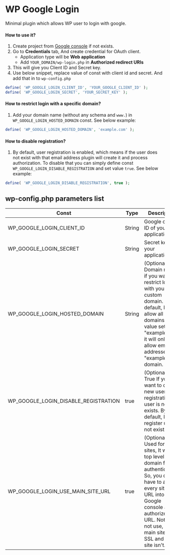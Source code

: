# WP Google Login

Minimal plugin which allows WP user to login with google.

#### How to use it?

1. Create project from [Google console](https://console.developers.google.com/apis/dashboard) if not exists.
2. Go to **Credentials** tab, And create credential for OAuth client.
    * Application type will be **Web application**
    * Add `YOUR_DOMAIN/wp-login.php` in **Authorized redirect URIs**
3. This will give you Client ID and Secret key.
4. Use below snippet, replace value of const with client id and secret. And add that in to `wp-config.php` 

```php
define( 'WP_GOOGLE_LOGIN_CLIENT_ID', 'YOUR_GOOGLE_CLIENT_ID' );
define( 'WP_GOOGLE_LOGIN_SECRET', 'YOUR_SECRET_KEY' );
```

#### How to restrict login with a specific domain?

1. Add your domain name (without any schema and `www.`) in `WP_GOOGLE_LOGIN_HOSTED_DOMAIN` const. See below example:

```php
define( 'WP_GOOGLE_LOGIN_HOSTED_DOMAIN', 'example.com' );
```

#### How to disable registration?
1. By default, user registration is enabled, which means if the user does not exist with that email address plugin will create it and process authorization. To disable that you can simply define const `WP_GOOGLE_LOGIN_DISABLE_REGISTRATION` and set value `true`. See below example:
```php
define( 'WP_GOOGLE_LOGIN_DISABLE_REGISTRATION', true );
```

## wp-config.php parameters list

| Const                                | Type   | Description                                                                                                                                                                                                                        |
|--------------------------------------|--------|------------------------------------------------------------------------------------------------------------------------------------------------------------------------------------------------------------------------------------|
| WP_GOOGLE_LOGIN_CLIENT_ID            | String | Google client ID of your application.                                                                                                                                                                                              |
| WP_GOOGLE_LOGIN_SECRET               | String | Secret key of your application                                                                                                                                                                                                     |
| WP_GOOGLE_LOGIN_HOSTED_DOMAIN        | String | (Optional) Domain name if you want to restrict login with your custom domain. By default, It will allow all domains. e.g.if value set to "example.com" it will only allow email addresses with "example.com" domain.               |
| WP_GOOGLE_LOGIN_DISABLE_REGISTRATION | true   | (Optional) Set True If you want to disable new user registration if user is not exists. By default, It will register user if not exists.                                                                                           |
| WP_GOOGLE_LOGIN_USE_MAIN_SITE_URL    | true   | (Optional) Used for MU sites, It will use top level domain for authentication. So, you don't have to add every site's URL into Google console as authorized URL.  Note : Do not use, if your main site use SSL and sub site isn't. |
